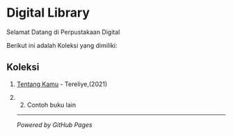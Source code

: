 # Digital Library

Selamat Datang di Perpustakaan Digital

Berikut ini adalah Koleksi yang dimiliki:

## Koleksi
1. [Tentang Kamu](ebook/coba.pdf) - Tereliye,(2021)
2. 2. Contoh buku lain
   ---

   *Powered by GitHub Pages*
